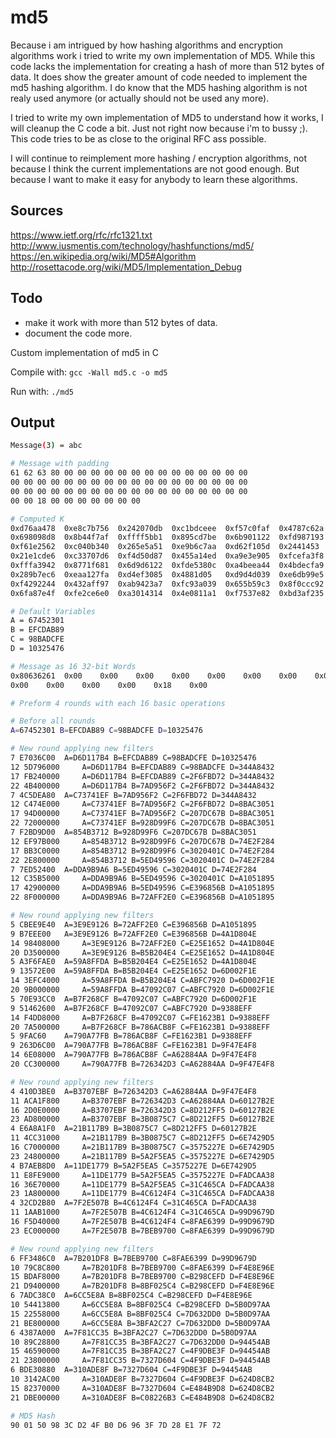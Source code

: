 # md5
Because i am intrigued by how hashing algorithms and encryption algorithms work i tried to write my own implementation of MD5.
While this code lacks the implementation for creating a hash of more than 512 bytes of data.
It does show the greater amount of code needed to implement the md5 hashing algorithm.
I do know that the MD5 hashing algorithm is not realy used anymore (or actually should not be used any more).


I tried to write my own implementation of MD5 to understand how it works, I will cleanup the C code a bit. Just not right now because i'm to bussy ;).
This code tries to be as close to the original RFC ass possible. 


I will continue to reimplement more hashing / encryption algorithms, not because I think the current implementations are not good enough. But because I want to make it easy for anybody to learn these algorithms.

Sources
-------
https://www.ietf.org/rfc/rfc1321.txt
http://www.iusmentis.com/technology/hashfunctions/md5/
https://en.wikipedia.org/wiki/MD5#Algorithm
http://rosettacode.org/wiki/MD5/Implementation_Debug

Todo
-----
* make it work with more than 512 bytes of data.
* document the code more.

Custom implementation of md5 in C

Compile with: ```gcc -Wall md5.c -o md5```

Run with: ```./md5```

Output
-----
```bash
Message(3) = abc

# Message with padding
61 62 63 80 00 00 00 00 00 00 00 00 00 00 00 00 00 00 
00 00 00 00 00 00 00 00 00 00 00 00 00 00 00 00 00 00
00 00 00 00 00 00 00 00 00 00 00 00 00 00 00 00 00 00
00 00 18 00 00 00 00 00 00 00

# Computed K
0xd76aa478  0xe8c7b756  0x242070db  0xc1bdceee  0xf57c0faf  0x4787c62a  0xa8304613  0xfd469501  
0x698098d8  0x8b44f7af  0xffff5bb1  0x895cd7be  0x6b901122  0xfd987193  0xa679438e  0x49b40821  
0xf61e2562  0xc040b340  0x265e5a51  0xe9b6c7aa  0xd62f105d  0x2441453   0xd8a1e681  0xe7d3fbc8  
0x21e1cde6  0xc33707d6  0xf4d50d87  0x455a14ed  0xa9e3e905  0xfcefa3f8  0x676f02d9  0x8d2a4c8a  
0xfffa3942  0x8771f681  0x6d9d6122  0xfde5380c  0xa4beea44  0x4bdecfa9  0xf6bb4b60  0xbebfbc70  
0x289b7ec6  0xeaa127fa  0xd4ef3085  0x4881d05   0xd9d4d039  0xe6db99e5  0x1fa27cf8  0xc4ac5665  
0xf4292244  0x432aff97  0xab9423a7  0xfc93a039  0x655b59c3  0x8f0ccc92  0xffeff47d  0x85845dd1  
0x6fa87e4f  0xfe2ce6e0  0xa3014314  0x4e0811a1  0xf7537e82  0xbd3af235  0x2ad7d2bb  0xeb86d391

# Default Variables
A = 67452301
B = EFCDAB89
C = 98BADCFE
D = 10325476

# Message as 16 32-bit Words
0x80636261  0x00    0x00    0x00    0x00    0x00    0x00    0x00    0x00    0x00    
0x00    0x00    0x00    0x00    0x18    0x00

# Preform 4 rounds with each 16 basic operations

# Before all rounds
A=67452301 B=EFCDAB89 C=98BADCFE D=10325476

# New round applying new filters
7 E7036C00  A=D6D117B4 B=EFCDAB89 C=98BADCFE D=10325476
12 5D796000     A=D6D117B4 B=EFCDAB89 C=98BADCFE D=344A8432
17 FB240000     A=D6D117B4 B=EFCDAB89 C=2F6FBD72 D=344A8432
22 4B400000     A=D6D117B4 B=7AD956F2 C=2F6FBD72 D=344A8432
7 4C5DEA80  A=C73741EF B=7AD956F2 C=2F6FBD72 D=344A8432
12 C474E000     A=C73741EF B=7AD956F2 C=2F6FBD72 D=8BAC3051
17 94D00000     A=C73741EF B=7AD956F2 C=207DC67B D=8BAC3051
22 72000000     A=C73741EF B=928D99F6 C=207DC67B D=8BAC3051
7 F2BD9D00  A=854B3712 B=928D99F6 C=207DC67B D=8BAC3051
12 EF97B000     A=854B3712 B=928D99F6 C=207DC67B D=74E2F284
17 BB3C0000     A=854B3712 B=928D99F6 C=3020401C D=74E2F284
22 2E800000     A=854B3712 B=5ED49596 C=3020401C D=74E2F284
7 7ED52400  A=DDA9B9A6 B=5ED49596 C=3020401C D=74E2F284
12 C35B5000     A=DDA9B9A6 B=5ED49596 C=3020401C D=A1051895
17 42900000     A=DDA9B9A6 B=5ED49596 C=E396856B D=A1051895
22 8F000000     A=DDA9B9A6 B=72AFF2E0 C=E396856B D=A1051895

# New round applying new filters
5 CBEE9E40  A=3E9E9126 B=72AFF2E0 C=E396856B D=A1051895
9 B7EEE00   A=3E9E9126 B=72AFF2E0 C=E396856B D=4A1D804E
14 98408000     A=3E9E9126 B=72AFF2E0 C=E25E1652 D=4A1D804E
20 D3500000     A=3E9E9126 B=B5B204E4 C=E25E1652 D=4A1D804E
5 A3F6FAE0  A=59A8FFDA B=B5B204E4 C=E25E1652 D=4A1D804E
9 13572E00  A=59A8FFDA B=B5B204E4 C=E25E1652 D=6D002F1E
14 3EFC4000     A=59A8FFDA B=B5B204E4 C=ABFC7920 D=6D002F1E
20 9B000000     A=59A8FFDA B=47092C07 C=ABFC7920 D=6D002F1E
5 70E93CC0  A=B7F268CF B=47092C07 C=ABFC7920 D=6D002F1E
9 51462600  A=B7F268CF B=47092C07 C=ABFC7920 D=9388EFF
14 F4DD8000     A=B7F268CF B=47092C07 C=FE1623B1 D=9388EFF
20 7A500000     A=B7F268CF B=786ACB8F C=FE1623B1 D=9388EFF
5 9FAC60    A=790A77FB B=786ACB8F C=FE1623B1 D=9388EFF
9 263D6C00  A=790A77FB B=786ACB8F C=FE1623B1 D=9F47E4F8
14 6E08000  A=790A77FB B=786ACB8F C=A62884AA D=9F47E4F8
20 CC300000     A=790A77FB B=726342D3 C=A62884AA D=9F47E4F8

# New round applying new filters
4 410D3BE0  A=B3707EBF B=726342D3 C=A62884AA D=9F47E4F8
11 ACA1F800     A=B3707EBF B=726342D3 C=A62884AA D=60127B2E
16 2D0E0000     A=B3707EBF B=726342D3 C=8D212FF5 D=60127B2E
23 AD800000     A=B3707EBF B=3B0875C7 C=8D212FF5 D=60127B2E
4 E6A8A1F0  A=21B117B9 B=3B0875C7 C=8D212FF5 D=60127B2E
11 4CC31000     A=21B117B9 B=3B0875C7 C=8D212FF5 D=6E7429D5
16 C7000000     A=21B117B9 B=3B0875C7 C=3575227E D=6E7429D5
23 24800000     A=21B117B9 B=5A2F5EA5 C=3575227E D=6E7429D5
4 B7AEB8D0  A=11DE1779 B=5A2F5EA5 C=3575227E D=6E7429D5
11 E8FE9000     A=11DE1779 B=5A2F5EA5 C=3575227E D=FADCAA38
16 36E70000     A=11DE1779 B=5A2F5EA5 C=31C465CA D=FADCAA38
23 1A800000     A=11DE1779 B=4C6124F4 C=31C465CA D=FADCAA38
4 32CD2B80  A=7F2E507B B=4C6124F4 C=31C465CA D=FADCAA38
11 1AAB1000     A=7F2E507B B=4C6124F4 C=31C465CA D=99D9679D
16 F5D40000     A=7F2E507B B=4C6124F4 C=8FAE6399 D=99D9679D
23 EC000000     A=7F2E507B B=7BEB9700 C=8FAE6399 D=99D9679D

# New round applying new filters
6 FF3486C0  A=7B201DF8 B=7BEB9700 C=8FAE6399 D=99D9679D
10 79C8C800     A=7B201DF8 B=7BEB9700 C=8FAE6399 D=F4E8E96E
15 BDAF8000     A=7B201DF8 B=7BEB9700 C=B298CEFD D=F4E8E96E
21 D9400000     A=7B201DF8 B=8BF025C4 C=B298CEFD D=F4E8E96E
6 7ADC38C0  A=6CC5E8A B=8BF025C4 C=B298CEFD D=F4E8E96E
10 54413800     A=6CC5E8A B=8BF025C4 C=B298CEFD D=5B0D97AA
15 22558000     A=6CC5E8A B=8BF025C4 C=7D632DD0 D=5B0D97AA
21 BE800000     A=6CC5E8A B=3BFA2C27 C=7D632DD0 D=5B0D97AA
6 4387A000  A=7F81CC35 B=3BFA2C27 C=7D632DD0 D=5B0D97AA
10 89C28800     A=7F81CC35 B=3BFA2C27 C=7D632DD0 D=94454AB
15 46590000     A=7F81CC35 B=3BFA2C27 C=4F9DBE3F D=94454AB
21 23800000     A=7F81CC35 B=7327D604 C=4F9DBE3F D=94454AB
6 BDE30880  A=310ADE8F B=7327D604 C=4F9DBE3F D=94454AB
10 3142AC00     A=310ADE8F B=7327D604 C=4F9DBE3F D=624D8CB2
15 82370000     A=310ADE8F B=7327D604 C=E484B9D8 D=624D8CB2
21 DBE00000     A=310ADE8F B=C08226B3 C=E484B9D8 D=624D8CB2

# MD5 Hash
90 01 50 98 3C D2 4F B0 D6 96 3F 7D 28 E1 7F 72
```
